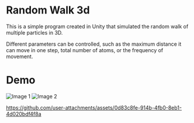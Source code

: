 # Random Walk 3d
This is a simple program created in Unity that simulated the random walk of multiple particles in 3D.

Different parameters can be controlled, such as the maximum distance it can move in one step, total number of atoms, or the frequency of movement.

# Demo
![Image 1](https://github.com/user-attachments/assets/150cf669-b402-4b81-aae4-badc355e4ad7)
![Image 2](https://github.com/user-attachments/assets/5ae87936-ee65-4366-b525-9239aca5e83c)

https://github.com/user-attachments/assets/0d83c8fe-914b-4fb0-8eb1-4d020bdf4f8a

